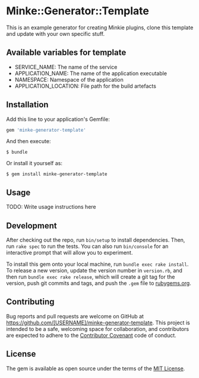 # Minke::Generator::Template

This is an example generator for creating Minkie plugins, clone this template and update with your own specific stuff.

## Available variables for template
- SERVICE_NAME: The name of the service
- APPLICATION_NAME: The name of the application executable
- NAMESPACE: Namespace of the application
- APPLICATION_LOCATION: File path for the build artefacts

## Installation

Add this line to your application's Gemfile:

```ruby
gem 'minke-generator-template'
```

And then execute:

    $ bundle

Or install it yourself as:

    $ gem install minke-generator-template

## Usage

TODO: Write usage instructions here

## Development

After checking out the repo, run `bin/setup` to install dependencies. Then, run `rake spec` to run the tests. You can also run `bin/console` for an interactive prompt that will allow you to experiment.

To install this gem onto your local machine, run `bundle exec rake install`. To release a new version, update the version number in `version.rb`, and then run `bundle exec rake release`, which will create a git tag for the version, push git commits and tags, and push the `.gem` file to [rubygems.org](https://rubygems.org).

## Contributing

Bug reports and pull requests are welcome on GitHub at https://github.com/[USERNAME]/minke-generator-template. This project is intended to be a safe, welcoming space for collaboration, and contributors are expected to adhere to the [Contributor Covenant](http://contributor-covenant.org) code of conduct.


## License

The gem is available as open source under the terms of the [MIT License](http://opensource.org/licenses/MIT).
